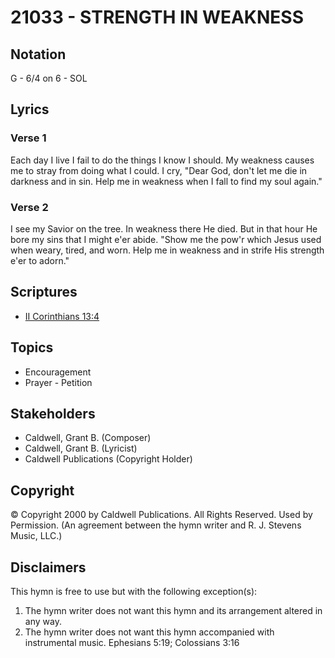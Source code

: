 # 21033 - STRENGTH IN WEAKNESS

## Notation

G - 6/4 on 6 - SOL

## Lyrics

### Verse 1

Each day I live I fail to do the things I know I should. My weakness causes me to stray from doing what I could. I cry, "Dear God, don't let me die in darkness and in sin. Help me in weakness when I fall to find my soul again."

### Verse 2

I see my Savior on the tree. In weakness there He died. But in that hour He bore my sins that I might e'er abide. "Show me the pow'r which Jesus used when weary, tired, and worn. Help me in weakness and in strife His strength e'er to adorn."


## Scriptures

- [II Corinthians 13:4](https://www.biblegateway.com/passage/?search=II%20Corinthians%2013%3A4)

## Topics

- Encouragement
- Prayer - Petition

## Stakeholders

- Caldwell, Grant B. (Composer)
- Caldwell, Grant B. (Lyricist)
- Caldwell Publications (Copyright Holder)

## Copyright

© Copyright 2000 by Caldwell Publications. All Rights Reserved. Used by Permission.
(An agreement between the hymn writer and R. J. Stevens Music, LLC.)

## Disclaimers

This hymn is free to use but with the following exception(s):
1. The hymn writer does not want this hymn and its arrangement altered in any way.
2. The hymn writer does not want this hymn accompanied with instrumental music.
Ephesians 5:19; Colossians 3:16

